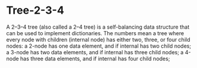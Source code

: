 # Tree-2-3-4
 A 2–3–4 tree (also called a 2–4 tree) is a self-balancing data structure that can be used to implement dictionaries. The numbers mean a tree where every node with children (internal node) has either two, three, or four child nodes:  a 2-node has one data element, and if internal has two child nodes; a 3-node has two data elements, and if internal has three child nodes; a 4-node has three data elements, and if internal has four child nodes;
